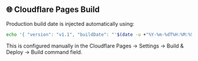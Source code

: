 ## 🌐 Cloudflare Pages Build

Production build date is injected automatically using:

```bash
echo '{ "version": "v1.1", "buildDate": "'$(date -u +"%Y-%m-%dT%H:%M:%SZ")'", "environment": "production" }' > version.json && sed -i "s/__BUILD_DATE__/$(date -u +"%Y-%m-%dT%H:%M:%SZ")/" script.js

```
This is configured manually in the Cloudflare Pages → Settings → Build & Deploy → Build command field.